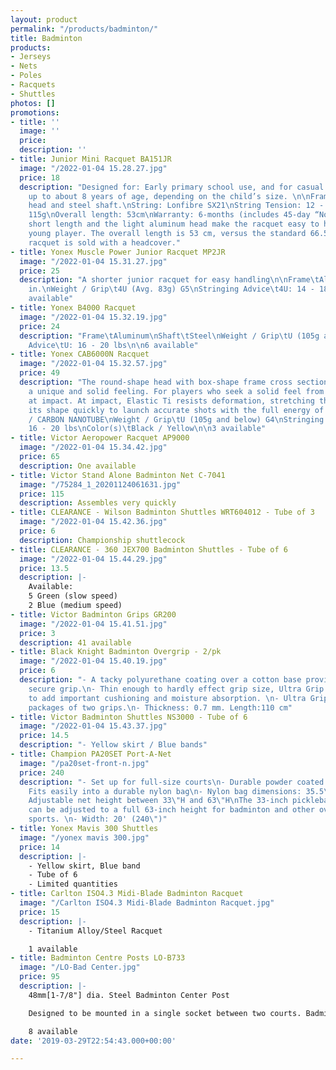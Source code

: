 ```yaml
---
layout: product
permalink: "/products/badminton/"
title: Badminton
products:
- Jerseys
- Nets
- Poles
- Racquets
- Shuttles
photos: []
promotions:
- title: ''
  image: ''
  price: 
  description: ''
- title: Junior Mini Racquet BA151JR
  image: "/2022-01-04 15.28.27.jpg"
  price: 18
  description: "Designed for: Early primary school use, and for casual play by children
    up to about 8 years of age, depending on the child’s size. \n\nFrame: Aluminum
    head and steel shaft.\nString: Lonfibre SX21\nString Tension: 12 - 15 lbs.\nAFW:
    115g\nOverall length: 53cm\nWarranty: 6-months (includes 45-day “No Fault” Guarantee*)\n\nThe
    short length and the light aluminum head make the racquet easy to handle for the
    young player. The overall length is 53 cm, versus the standard 66.5 cm.  This
    racquet is sold with a headcover."
- title: Yonex Muscle Power Junior Racquet MP2JR
  image: "/2022-01-04 15.31.27.jpg"
  price: 25
  description: "A shorter junior racquet for easy handling\n\nFrame\tAluminum\nShaft\tSteel\nLength\t21
    in.\nWeight / Grip\t4U (Avg. 83g) G5\nStringing Advice\t4U: 14 - 18 lbs\n\nONE
    available"
- title: Yonex B4000 Racquet
  image: "/2022-01-04 15.32.19.jpg"
  price: 24
  description: "Frame\tAluminum\nShaft\tSteel\nWeight / Grip\tU (105g and below) G4\nStringing
    Advice\tU: 16 - 20 lbs\n\n6 available"
- title: Yonex CAB6000N Racquet
  image: "/2022-01-04 15.32.57.jpg"
  price: 49
  description: "The round-shape head with box-shape frame cross section gives Carbonex
    a unique and solid feeling. For players who seek a solid feel from the strings
    at impact. At impact, Elastic Ti resists deformation, stretching then recovering
    its shape quickly to launch accurate shots with the full energy of the swing.\n\nFrame\tAluminum\nShaft\tSteel
    / CARBON NANOTUBE\nWeight / Grip\tU (105g and below) G4\nStringing Advice\tU:
    16 - 20 lbs\nColor(s)\tBlack / Yellow\n\n3 available"
- title: Victor Aeropower Racquet AP9000
  image: "/2022-01-04 15.34.42.jpg"
  price: 65
  description: One available
- title: Victor Stand Alone Badminton Net C-7041
  image: "/75284_1_20201124061631.jpg"
  price: 115
  description: Assembles very quickly
- title: CLEARANCE - Wilson Badminton Shuttles WRT604012 - Tube of 3
  image: "/2022-01-04 15.42.36.jpg"
  price: 6
  description: Championship shuttlecock
- title: CLEARANCE - 360 JEX700 Badminton Shuttles - Tube of 6
  image: "/2022-01-04 15.44.29.jpg"
  price: 13.5
  description: |-
    Available:
    5 Green (slow speed)
    2 Blue (medium speed)
- title: Victor Badminton Grips GR200
  image: "/2022-01-04 15.41.51.jpg"
  price: 3
  description: 41 available
- title: Black Knight Badminton Overgrip - 2/pk
  image: "/2022-01-04 15.40.19.jpg"
  price: 6
  description: "- A tacky polyurethane coating over a cotton base provides an instantly
    secure grip.\n- Thin enough to hardly effect grip size, Ultra Grip is  thick enough
    to add important cushioning and moisture absorption. \n- Ultra Grip is sold in
    packages of two grips.\n- Thickness: 0.7 mm. Length:110 cm"
- title: Victor Badminton Shuttles NS3000 - Tube of 6
  image: "/2022-01-04 15.43.37.jpg"
  price: 14.5
  description: "- Yellow skirt / Blue bands"
- title: Champion PA20SET Port-A-Net
  image: "/pa20set-front-n.jpg"
  price: 240
  description: "- Set up for full-size courts\n- Durable powder coated steel frame\n-
    Fits easily into a durable nylon bag\n- Nylon bag dimensions: 35.5\"L x 6\"D\n-
    Adjustable net height between 33\"H and 63\"H\nThe 33-inch pickleball/tennis height
    can be adjusted to a full 63-inch height for badminton and other over the net
    sports. \n- Width: 20' (240\")"
- title: Yonex Mavis 300 Shuttles
  image: "/yonex mavis 300.jpg"
  price: 14
  description: |-
    - Yellow skirt, Blue band
    - Tube of 6
    - Limited quantities
- title: Carlton ISO4.3 Midi-Blade Badminton Racquet
  image: "/Carlton ISO4.3 Midi-Blade Badminton Racquet.jpg"
  price: 15
  description: |-
    - Titanium Alloy/Steel Racquet

    1 available
- title: Badminton Centre Posts LO-B733
  image: "/LO-Bad Center.jpg"
  price: 95
  description: |-
    48mm[1-7/8"] dia. Steel Badminton Center Post

    Designed to be mounted in a single socket between two courts. Badminton center post are light weight and easily set-up. Two Eyes welded to adjustable collars allow precise net height adjustment. Powder coated red finish.

    8 available
date: '2019-03-29T22:54:43.000+00:00'

---
```


